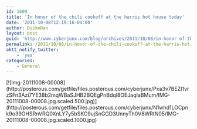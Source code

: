 ```yaml
---
id: 1609
title: 'In honor of the chili cookoff at the harris hot house today'
date: '2011-10-08T12:19:16-04:00'
author: DizkoDan
layout: post
guid: 'http://www.cyberjunx.com/blog/archives/2011/10/08/in-honor-of-the-chili-cookoff-at-the-harris-hot-house-today/'
permalink: /2011/10/08/in-honor-of-the-chili-cookoff-at-the-harris-hot-house-today/
aktt_notify_twitter:
    - 'yes'
categories:
    - General
---
```


<div class="posterous_autopost"><div class="p_embed p_image_embed"> [![Img-20111008-00008](http://posterous.com/getfile/files.posterous.com/cyberjunx/Pxa3v7BEZI1vrzSFn3Azi7YE38b2mqWBaSJHB2BQEgPnBdql8OEJaqIaBMum/IMG-20111008-00008.jpg.scaled.500.jpg)](http://posterous.com/getfile/files.posterous.com/cyberjunx/N1whd1LOCpnk9o39OHSRnVRQ0XnLY7y5bSKC9ujSnGGD3UnnyTh0V8WRtN05/IMG-20111008-00008.jpg.scaled.1000.jpg) </div></div>